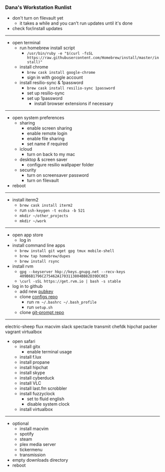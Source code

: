 ### Dana's Workstation Runlist

* don't turn on filevault yet
  * it takes a while and you can't run updates until it's done
* check for/install updates

---

* open terminal
  * run homebrew install script
    * `/usr/bin/ruby -e "$(curl -fsSL https://raw.githubusercontent.com/Homebrew/install/master/install)"`
  * install chrome
    * `brew cask install google-chrome`
    * sign in with google account
  * install resilio-sync & 1password
    * `brew cask install resilio-sync 1password`
    * set up resilio-sync
    * set up 1password
      * install browser extensions if necessary

---

* open system preferences
  * sharing
     * enable screen sharing
     * enable remote login
     * enable file sharing
     * set name if required
  * icloud
     * turn on back to my mac
  * desktop & screen saver
     * configure resilio wallpaper folder
  * security
     * turn on screensaver password
     * turn on filevault
* reboot

---
  
* install iterm2
   * `brew cask install iterm2`
   * run `ssh-keygen -t ecdsa -b 521`
   * `mkdir ~/other_projects`
   * `mkdir ~/work`

---

* open app store
  * log in
* install command line apps
  * `brew install git wget gpg tmux mobile-shell`
  * `brew tap homebrew/dupes`
  * `brew install rsync`
* install rvm
  * `gpg --keyserver hkp://keys.gnupg.net --recv-keys 409B6B1796C275462A1703113804BB82D39DC0E3`
  * `\curl -sSL https://get.rvm.io | bash -s stable`
* log in to github
  * add new [pubkey](https://github.com/settings/keys)
  * clone [configs repo](https://github.com/dmerrick/configs)
     * run `rm ~/.bashrc ~/.bash_profile`
     * run `setup.sh`
  * clone [git-prompt repo](https://github.com/dmerrick/git-prompt)

---

electric-sheep flux macvim slack spectacle transmit
chefdk hipchat packer vagrant virtualbox

* open safari
  * install gitx
     * enable terminal usage
  * install f.lux
  * install propane
  * install hipchat
  * install skype
  * install cyberduck
  * install VLC
  * install last.fm scrobbler
  * install fuzzyclock
     * set to fluid english
     * disable system clock
  * install virtualbox

---

* optional
  * install macvim
  * spotify
  * steam
  * plex media server
  * tickermenu
  * transmission
* empty downloads directory
* reboot
 